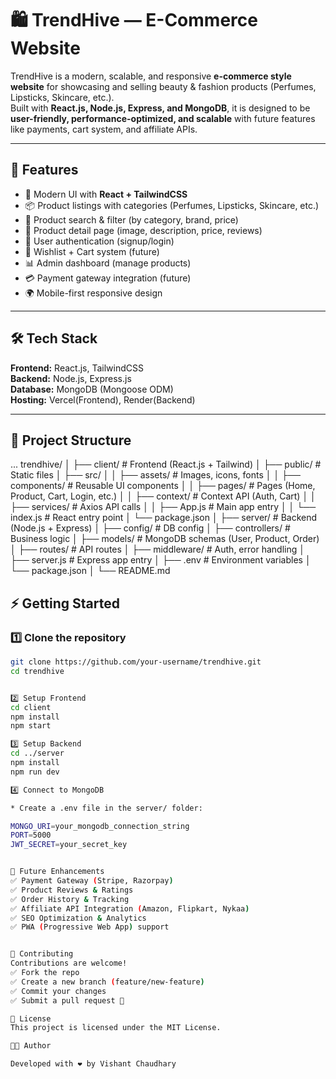 # 🛍️ TrendHive — E-Commerce Website

TrendHive is a modern, scalable, and responsive **e-commerce style website** for showcasing and selling beauty & fashion products (Perfumes, Lipsticks, Skincare, etc.).  
Built with **React.js, Node.js, Express, and MongoDB**, it is designed to be **user-friendly, performance-optimized, and scalable** with future features like payments, cart system, and affiliate APIs.

---

## 🚀 Features
- 🎨 Modern UI with **React + TailwindCSS**
- 📦 Product listings with categories (Perfumes, Lipsticks, Skincare, etc.)
- 🔎 Product search & filter (by category, brand, price)
- 📝 Product detail page (image, description, price, reviews)
- 👤 User authentication (signup/login)
- 🛒 Wishlist + Cart system (future)
- 📊 Admin dashboard (manage products)
- 💳 Payment gateway integration (future)
- 🌍 Mobile-first responsive design

---

## 🛠️ Tech Stack
**Frontend:** React.js, TailwindCSS  
**Backend:** Node.js, Express.js  
**Database:** MongoDB (Mongoose ODM)  
**Hosting:** Vercel(Frontend), Render(Backend)  

---

## 📂 Project Structure

...
trendhive/
│
├── client/                      # Frontend (React.js + Tailwind)
│   ├── public/                  # Static files
│   ├── src/
│   │   ├── assets/              # Images, icons, fonts
│   │   ├── components/          # Reusable UI components
│   │   ├── pages/               # Pages (Home, Product, Cart, Login, etc.)
│   │   ├── context/             # Context API (Auth, Cart)
│   │   ├── services/            # Axios API calls
│   │   ├── App.js               # Main app entry
│   │   └── index.js             # React entry point
│   └── package.json
│
├── server/                      # Backend (Node.js + Express)
│   ├── config/                  # DB config
│   ├── controllers/             # Business logic
│   ├── models/                  # MongoDB schemas (User, Product, Order)
│   ├── routes/                  # API routes
│   ├── middleware/              # Auth, error handling
│   ├── server.js                # Express app entry
│   ├── .env                     # Environment variables
│   └── package.json
│
└── README.md


## ⚡ Getting Started

### 1️⃣ Clone the repository
```bash
git clone https://github.com/your-username/trendhive.git
cd trendhive


2️⃣ Setup Frontend
cd client
npm install
npm start

3️⃣ Setup Backend
cd ../server
npm install
npm run dev

4️⃣ Connect to MongoDB

* Create a .env file in the server/ folder:

MONGO_URI=your_mongodb_connection_string
PORT=5000
JWT_SECRET=your_secret_key


🔮 Future Enhancements
✅ Payment Gateway (Stripe, Razorpay)
✅ Product Reviews & Ratings
✅ Order History & Tracking
✅ Affiliate API Integration (Amazon, Flipkart, Nykaa)
✅ SEO Optimization & Analytics
✅ PWA (Progressive Web App) support


🤝 Contributing
Contributions are welcome!
✅ Fork the repo
✅ Create a new branch (feature/new-feature)
✅ Commit your changes
✅ Submit a pull request 🚀

📜 License
This project is licensed under the MIT License.

👨‍💻 Author

Developed with ❤️ by Vishant Chaudhary
